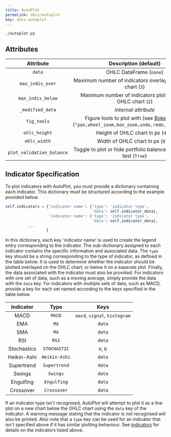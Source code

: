 ```yaml
---
title: AutoPlot
permalink: docs/autoplot
key: docs-autoplot
---
```


`./autoplot.py`


## Attributes

| Attribute     | Description  (default)                         |
| :-----------: | :-----------------------------------: |
| `data` | OHLC DataFrame (`none`) |
| `max_indis_over` | Maximum number of indicators overlayed on OHLC chart (`3`) |
|`max_indis_below`| Maximum number of indicators plotted below OHLC chart (`2`) |
|`_modified_data`| *Internal attribute* |
|`fig_tools`| Figure tools to plot with (see [Bokeh docs](https://docs.bokeh.org/en/latest/docs/user_guide/tools.html)) (`"pan,wheel_zoom,box_zoom,undo,redo,reset,save"`)|
|`ohlc_height`| Height of OHLC chart in px (`400`) |
|`ohlc_width`| Width of OHLC chart in px (`800`) |
|`plot_validation_balance`| Toggle to plot or hide portfolio balance in validation test (`True`) |





## Indicator Specification
To plot indicators with AutoPlot, you must provide a dictionary containing each indicator. This dictionary must be structured
according to the example provided below. 

```py
self.indicators = {'indicator name': {'type': 'indicator type',
                                      'data': self.indicator_data},
                   'indicator name': {'type': 'indicator type',
                                      'data': self.indicator_data},
		  ...
                  }

```

In this dictionary, each key 'indicator name' is used to create the legend entry corresponding to the 
indicator. The sub-dictionary assigned to each indicator contains the specific information and associated data. The `type` 
key should be a string corresponding to the type of indicator, as defined in the table below. It is used to determine whether 
the indicator should be plotted overlayed on the OHLC chart, or below it on a separate plot. Finally, the data associated with 
the indicator must also be provided. For indicators with one set of data, such as a moving average, simply provide the data with 
the `data` key. For indicators with multiple sets of data, such as MACD, provide a key for each set named according to the keys
specified in the table below.


| Indicator     | Type   | Keys                                  |
| :-----------: |:------:| :-----------------------------------: |
| MACD          |`MACD`  | `macd`, `signal`, `histogram`         |
| EMA           | `MA`   | `data`                                |
| SMA           | `MA`   | `data`|
| RSI | `RSI`| `data`|
| Stochastics |`STOCHASTIC`|`K`, `D`|
| Heikin-Ashi |`Heikin-Ashi`| `data`|
|Supertrend|`Supertrend`|`data`|
|Swings|`Swings`|`data`|
|Engulfing|`Engulfing`|`data`|
|Crossover|`Crossover`|`data`|


If an indicator type isn't recognised, AutoPlot will attempt to plot it as a line plot on a new chart below the OHLC chart using the `data` key
of the indicator. A warning message stating that the indicator is not recognised will also be printed.
Also note that a `type` key can be used for an indicator that isn't specified above if it has similar plotting behaviour.
See [indicators](indicators) for details on the indicators listed above.